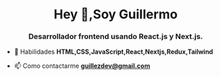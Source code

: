 <h1 align="center">Hey 👋,Soy Guillermo</h1>
<h3 align="center"><b>Desarrollador frontend</b> usando React.js y Next.js.</h3>

- 💬 Habilidades **HTML,CSS,JavaScript,React,Nextjs,Redux,Tailwind**

- 📫 Como contactarme **guillezdev@gmail.com**
